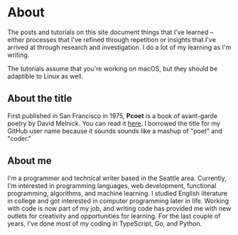 # About

The posts and tutorials on this site document things that I've learned &ndash;
either processes that I've refined through repetition or insights that I've
arrived at through research and investigation. I do a lot of my learning as I'm
writing.

The tutorials assume that you're working on macOS, but they should be adaptible
to Linux as well.

## About the title

First published in San Francisco in 1975, **Pcoet** is a book of avant-garde
poetry by David Melnick. You can read it
[here](http://eclipsearchive.org/projects/PCOET/pcoet.html). I borrowed the
title for my GitHub user name because it sounds sounds like a mashup of "poet"
and "coder."

## About me

I'm a programmer and technical writer based in the Seattle area. Currently, I'm
interested in programming languages, web development, functional programming,
algorithms, and machine learning. I studied English literature in college and
got interested in computer programming later in life. Working with code is now
part of my job, and writing code has provided me with new outlets for creativity
and opportunities for learning. For the last couple of years, I've done most of
my coding in TypeScript, Go, and Python.